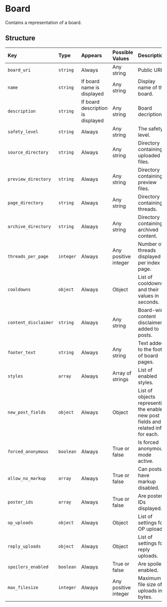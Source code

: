 # Board
Contains a representation of a board.

## Structure

|Key                 |Type     |Appears                          |Possible Values     |Description|                               
|:-------------------|:--------|:--------------------------------|:-------------------|:----------|
|`board_uri`         |`string` |Always                           |Any string          |Public URI.|
|`name`              |`string` |If board name is displayed       |Any string          |Display name of the board.|
|`description`       |`string` |If board description is displayed|Any string          |Board decription.|
|`safety_level`      |`string` |Always                           |Any string          |The safety level.|
|`source_directory`  |`string` |Always                           |Any string          |Directory containing uploaded files.|
|`preview_directory` |`string` |Always                           |Any string          |Directory containing preview files.|
|`page_directory`    |`string` |Always                           |Any string          |Directory containing threads.|
|`archive_directory` |`string` |Always                           |Any string          |Directory containing archived content.|
|`threads_per_page`  |`integer`|Always                           |Any positive integer|Number of threads displayed per index page.|
|`cooldowns`         |`object` |Always                           |Object              |List of cooldowns and their values in seconds.|
|`content_disclaimer`|`string` |Always                           |Any string          |Board-wide content disclaimer added to posts.|
|`footer_text`       |`string` |Always                           |Any string          |Text added to the footer of board pages.|
|`styles`            |`array`  |Always                           |Array of strings    |List of enabled styles.|
|`new_post_fields`   |`object` |Always                           |Object              |List of objects representing the enabled new post fields and related info for each.|
|`forced_anonymous`  |`boolean`|Always                           |True or false       |Is forced anonymous mode active.|
|`allow_no_markup`   |`array`  |Always                           |True or false       |Can posts have markup disabled.|
|`poster_ids`        |`array`  |Always                           |True or false       |Are poster IDs displayed.|
|`op_uploads`        |`object` |Always                           |Object              |List of settings for OP uploads.|
|`reply_uploads`     |`object` |Always                           |Object              |List of settings for reply uploads.|
|`spoilers_enabled`  |`boolean`|Always                           |True or false       |Are spoilers enabled.|
|`max_filesize`      |`integer`|Always                           |Any positive integer|Maximum file size of uploads in bytes.|